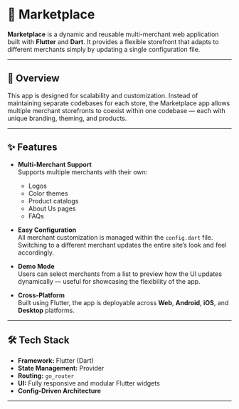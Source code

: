 # 🛒 Marketplace

**Marketplace** is a dynamic and reusable multi-merchant web application built with **Flutter** and **Dart**. It provides a flexible storefront that adapts to different merchants simply by updating a single configuration file.

---

## 🧩 Overview

This app is designed for scalability and customization. Instead of maintaining separate codebases for each store, the Marketplace app allows multiple merchant storefronts to coexist within one codebase — each with unique branding, theming, and products.

---

## ✨ Features

- **Multi-Merchant Support**  
  Supports multiple merchants with their own:
    - Logos
    - Color themes
    - Product catalogs
    - About Us pages
    - FAQs

- **Easy Configuration**  
  All merchant customization is managed within the `config.dart` file.  
  Switching to a different merchant updates the entire site’s look and feel accordingly.

- **Demo Mode**  
  Users can select merchants from a list to preview how the UI updates dynamically — useful for showcasing the flexibility of the app.

- **Cross-Platform**  
  Built using Flutter, the app is deployable across **Web**, **Android**, **iOS**, and **Desktop** platforms.

---

## 🛠 Tech Stack

- **Framework:** Flutter (Dart)
- **State Management:** Provider
- **Routing:** `go_router`
- **UI:** Fully responsive and modular Flutter widgets
- **Config-Driven Architecture**

---